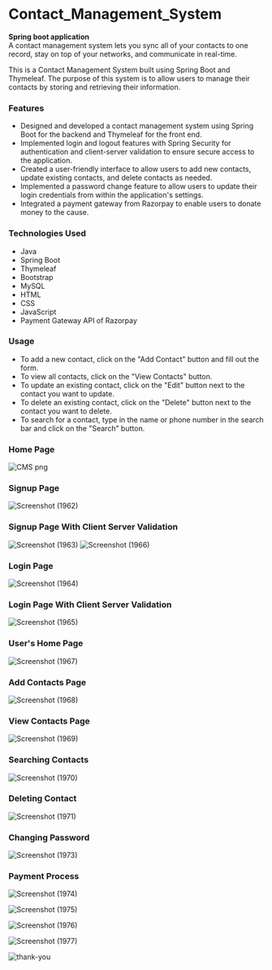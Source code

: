 # Contact_Management_System


**Spring boot application**
</br>
A contact management system lets you sync all of your contacts to one record, stay on top of your networks, and communicate in
real-time.

This is a Contact Management System built using Spring Boot and Thymeleaf. The purpose of this system is to allow users to manage their contacts by storing and retrieving their information.

### Features
- Designed and developed a contact management system using Spring Boot for the
  backend and Thymeleaf for the front end.
- Implemented login and logout features with Spring Security for authentication and
  client-server validation to ensure secure access to the application.
- Created a user-friendly interface to allow users to add new contacts, update existing
  contacts, and delete contacts as needed.
- Implemented a password change feature to allow users to update their login credentials
  from within the application's settings.
- Integrated a payment gateway from Razorpay to enable users to donate money to the
  cause.


### Technologies Used
- Java
- Spring Boot
- Thymeleaf
- Bootstrap
- MySQL
- HTML
- CSS
- JavaScript
- Payment Gateway API of Razorpay

### Usage
- To add a new contact, click on the "Add Contact" button and fill out the form.
- To view all contacts, click on the "View Contacts" button.
- To update an existing contact, click on the "Edit" button next to the contact you want to update.
- To delete an existing contact, click on the "Delete" button next to the contact you want to delete.
- To search for a contact, type in the name or phone number in the search bar and click on the "Search" button.

### Home Page

![CMS png](https://user-images.githubusercontent.com/101390725/231448478-e5a6fd58-d850-427a-8f0e-ac475e62d897.png)


### Signup Page

![Screenshot (1962)](https://user-images.githubusercontent.com/101390725/231449516-fd1704e5-0d9d-4e31-8faa-761d867d46c3.png)

### Signup Page With Client Server Validation

![Screenshot (1963)](https://user-images.githubusercontent.com/101390725/231450102-cc3a6c1d-c33c-45f8-94db-bf5d3fc5b2bb.png)
![Screenshot (1966)](https://user-images.githubusercontent.com/101390725/231452048-00524c3b-486f-4d30-bd8d-1fed16c37561.png)


### Login Page

![Screenshot (1964)](https://user-images.githubusercontent.com/101390725/231450966-93f8d65f-e5ba-4fdd-9863-83d386243f7d.png)

### Login Page With Client Server Validation

![Screenshot (1965)](https://user-images.githubusercontent.com/101390725/231451443-5f7a9cbb-5288-4c5b-af12-136ade28109b.png)

### User's Home Page

![Screenshot (1967)](https://user-images.githubusercontent.com/101390725/231452887-927a0f6b-2a0e-4c72-8352-012cdb842699.png)

### Add Contacts Page

![Screenshot (1968)](https://user-images.githubusercontent.com/101390725/231453397-319a95f3-7b8d-4c26-bbd9-a69c017867ac.png)

### View Contacts Page

![Screenshot (1969)](https://user-images.githubusercontent.com/101390725/231453847-9ff15823-db39-4c62-9e07-53bf2bee3aff.png)

### Searching Contacts

![Screenshot (1970)](https://user-images.githubusercontent.com/101390725/231454294-58c409cb-4ffa-4890-bc83-a622c124f6a1.png)

### Deleting Contact

![Screenshot (1971)](https://user-images.githubusercontent.com/101390725/231454819-e7717e46-03da-49df-bc75-c0e54efccec1.png)

### Changing Password

![Screenshot (1973)](https://user-images.githubusercontent.com/101390725/231455343-c004f277-4e55-46c2-a171-d6165480ca18.png)

### Payment Process

![Screenshot (1974)](https://user-images.githubusercontent.com/101390725/231455757-7a7b0cf5-0be4-4fbc-aa5f-67e32d58c517.png)

![Screenshot (1975)](https://user-images.githubusercontent.com/101390725/231456195-5dd49865-3fea-4bf3-bdf5-6427c56618d6.png)

![Screenshot (1976)](https://user-images.githubusercontent.com/101390725/231456821-60392e20-f02b-44b5-ba9a-04859f49c227.png)

![Screenshot (1977)](https://user-images.githubusercontent.com/101390725/231457232-7793f8f8-c537-4efb-992d-0719727c623f.png)

![thank-you](https://user-images.githubusercontent.com/101390725/231459449-643b5e56-82f7-4904-8354-97038a8736d8.png)
